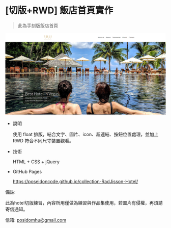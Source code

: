 # [切版+RWD] 飯店首頁實作
> 此為手刻版飯店首頁

[![RadJisson-Hotel](https://raw.githubusercontent.com/Poseidoncode/collection-RadJisson-Hotel/gh-pages/img/landscape.PNG "RadJisson-Hotel")](https://poseidoncode.github.io/collection-RadJisson-Hotel/ "RadJisson-Hotel")

- 說明

  使用 float 排版，結合文字、圖片、icon、超連結、按鈕位置處理，並加上 RWD 符合不同尺寸裝置觀看。

- 技術

  HTML + CSS + jQuery

- GitHub Pages

  https://poseidoncode.github.io/collection-RadJisson-Hotel/
  



備註:

此為hotel切版練習，內容所用僅做為練習與作品集使用，若圖片有侵權，再煩請寄信通知。

信箱: posidomhu@gmail.com
